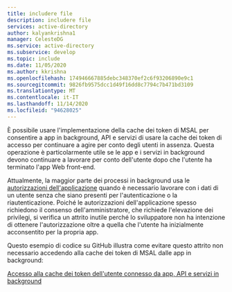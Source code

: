 ```yaml
---
title: includere file
description: includere file
services: active-directory
author: kalyankrishna1
manager: CelesteDG
ms.service: active-directory
ms.subservice: develop
ms.topic: include
ms.date: 11/05/2020
ms.author: kkrishna
ms.openlocfilehash: 174946667885debc348370ef2c6f93206890e9c1
ms.sourcegitcommit: 9826fb9575dcc1d49f16dd8c7794c7b471bd3109
ms.translationtype: MT
ms.contentlocale: it-IT
ms.lasthandoff: 11/14/2020
ms.locfileid: "94628025"
---
```

È possibile usare l'implementazione della cache dei token di MSAL per consentire a app in background, API e servizi di usare la cache dei token di accesso per continuare a agire per conto degli utenti in assenza. Questa operazione è particolarmente utile se le app e i servizi in background devono continuare a lavorare per conto dell'utente dopo che l'utente ha terminato l'app Web front-end.

Attualmente, la maggior parte dei processi in background usa le [autorizzazioni dell'applicazione](/graph/auth/auth-concepts#microsoft-graph-permissions) quando è necessario lavorare con i dati di un utente senza che siano presenti per l'autenticazione o la riautenticazione. Poiché le autorizzazioni dell'applicazione spesso richiedono il consenso dell'amministratore, che richiede l'elevazione dei privilegi, si verifica un attrito inutile perché lo sviluppatore non ha intenzione di ottenere l'autorizzazione oltre a quella che l'utente ha inizialmente acconsentito per la propria app.

Questo esempio di codice su GitHub illustra come evitare questo attrito non necessario accedendo alla cache dei token di MSAL dalle app in background:

 [Accesso alla cache dei token dell'utente connesso da app, API e servizi in background](https://github.com/Azure-Samples/ms-identity-dotnet-advanced-token-cache)